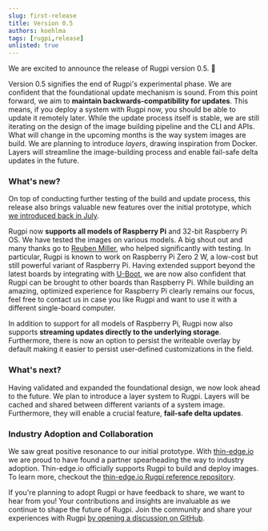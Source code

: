 ```yaml
---
slug: first-release
title: Version 0.5
authors: koehlma
tags: [rugpi,release]
unlisted: true
---
```


We are excited to announce the release of Rugpi version 0.5. 🎉

Version 0.5 signifies the end of Rugpi's experimental phase.
We are confident that the foundational update mechanism is sound.
From this point forward, we aim to **maintain backwards-compatibility for updates**.
This means, if you deploy a system with Rugpi now, you should be able to update it remotely later.
While the update process itself is stable, we are still iterating on the design of the image building pipeline and the CLI and APIs.
What will change in the upcoming months is the way system images are build.
We are planning to introduce *layers*, drawing inspiration from Docker.
Layers will streamline the image-building process and enable fail-safe delta updates in the future.

### What's new?

On top of conducting further testing of the build and update process, this release also brings valuable new features over the initial prototype, which [we introduced back in July](2023-07-23-introducing-rugpi.md).

Rugpi now **supports all models of Raspberry Pi** and 32-bit Raspberry Pi OS.
We have tested the images on various models.
A big shout out and many thanks go to [Reuben Miller](https://github.com/reubenmiller), who helped significantly with testing.
In particular, Rugpi is known to work on Raspberry Pi Zero 2 W, a low-cost but still powerful variant of Raspberry Pi.
Having extended support beyond the latest boards by integrating with [U-Boot](https://docs.u-boot.org/en/latest/), we are now also confident that Rugpi can be brought to other boards than Raspberry Pi.
While building an amazing, optimized experience for Raspberry Pi clearly remains our focus, feel free to contact us in case you like Rugpi and want to use it with a different single-board computer.

In addition to support for all models of Raspberry Pi, Rugpi now also supports **streaming updates directly to the underlying storage**.
Furthermore, there is now an option to persist the writeable overlay by default making it easier to persist user-defined customizations in the field.

### What's next?

Having validated and expanded the foundational design, we now look ahead to the future.
We plan to introduce a layer system to Rugpi.
Layers will be cached and shared between different variants of a system image.
Furthermore, they will enable a crucial feature, **fail-safe delta updates**.

### Industry Adoption and Collaboration

We saw great positive resonance to our initial prototype.
With [thin-edge.io](https://thin-edge.io) we are proud to have found a partner spearheading the way to industry adoption.
Thin-edge.io officially supports Rugpi to build and deploy images.
To learn more, checkout the [thin-edge.io Rugpi reference repository](https://github.com/thin-edge/tedge-rugpi-image).

If you're planning to adopt Rugpi or have feedback to share, we want to hear from you!
Your contributions and insights are invaluable as we continue to shape the future of Rugpi.
Join the community and share your experiences with Rugpi [by opening a discussion on GitHub](https://github.com/silitics/rugpi/discussions).